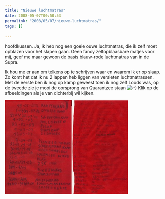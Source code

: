 ```yaml
---
title: "Nieuwe luchtmatras"
date: 2008-05-07T00:50:53
permalink: "2008/05/07/nieuwe-luchtmatras/"
tags: []

---
```

hoofdkussen. Ja, ik heb nog een goeie ouwe luchtmatras, die ik zelf moet opblazen voor het slapen gaan. Geen fancy zelfopblaasbare matjes voor mij, geef me maar gewoon de basis blauw-rode luchtmatras van in de Supra.

Ik hou me er aan om telkens op te schrijven waar en waarom ik er op slaap. Zo komt het dat ik nu 2 lappen heb liggen van versleten luchtmatrassen. Met de eerste ben ik nog op kamp geweest toen ik nog zelf Loods was, op de tweede zie je mooi de oorsprong van Quarantzee staan ![:-)](http://www.donebysimon.be/blog/wp-includes/images/smilies/icon_smile.gif) Klik op de afbeeldingen als je van dichterbij wil kijken.

[![](/images/blog/2008/05/matras1-213x300.jpg "Luchtmatras 1")](/images/blog/2008/05/matras1.jpg)[![](/images/blog/2008/05/matras2-181x299.jpg "Luchtmatras 2")](/images/blog/2008/05/matras2.jpg)
